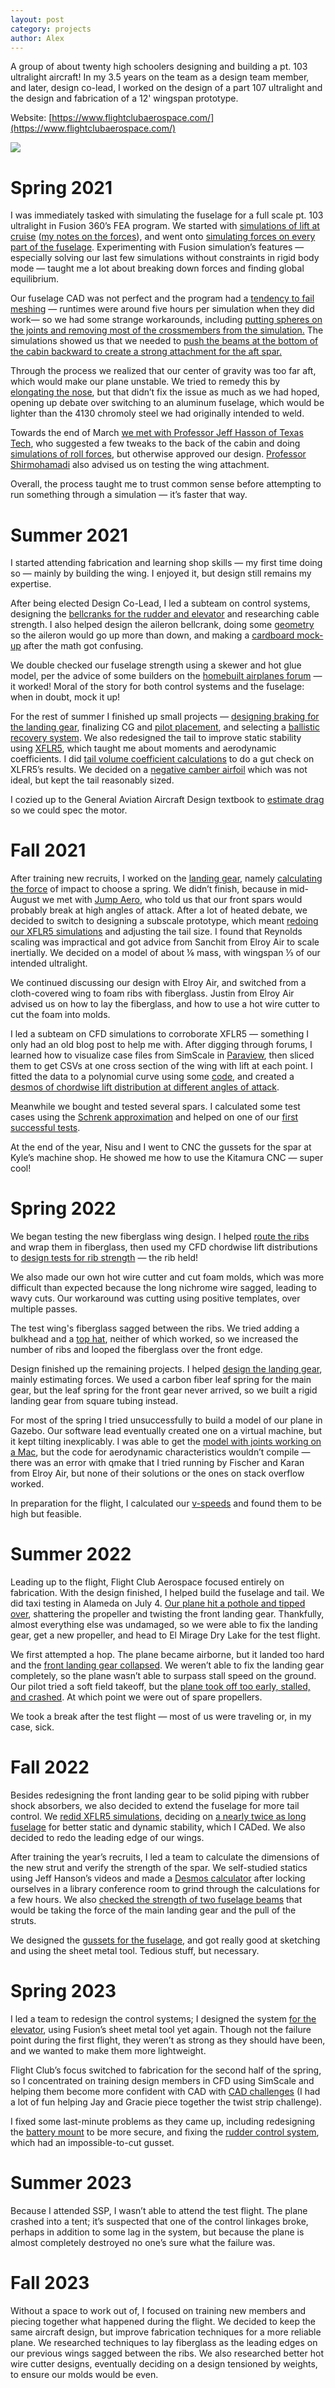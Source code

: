 ```yaml
---
layout: post
category: projects
author: Alex
---
```

A group of about twenty high schoolers designing and building a pt. 103 ultralight aircraft! In my 3.5 years on the team as a design team member, and later, design co-lead, I worked on the design of a part 107 ultralight and the design and fabrication of a 12' wingspan prototype. 

Website: [https://www.flightclubaerospace.com/](https://www.flightclubaerospace.com/)

![](/assets/images/FCA.jpg)

# Spring 2021
I was immediately tasked with simulating the fuselage for a full scale pt. 103 ultralight in Fusion 360’s FEA program. We started with [simulations of lift at cruise](https://drive.google.com/file/d/1k0rWzqBlvB0en9RMMx1ror6Hot8tMt_H/view?usp=share_link) ([my notes on the forces](https://drive.google.com/file/d/1qsv9YXSSb_nSMR01X08U0L0KXhxgQyJP/view?usp=share_link)), and went onto [simulating forces on every part of the fuselage](https://drive.google.com/file/d/1uEwXPGS9KGzTQHTEiIAydxL6bMCErehA/view?usp=share_link). Experimenting with Fusion simulation’s features — especially solving our last few simulations without constraints in rigid body mode — taught me a lot about breaking down forces and finding global equilibrium. 

Our fuselage CAD was not perfect and the program had a [tendency to fail meshing](https://drive.google.com/file/d/1TY1M8KLiKCm1M5PjhF8883r4ya-95Ts4/view?usp=share_link) — runtimes were around five hours per simulation when they did work— so we had some strange workarounds, including [putting spheres on the joints and removing most of the crossmembers from the simulation.](https://drive.google.com/file/d/1bd6iKu--12LBbtvCeZaRM2LhJnh0mSJO/view?usp=share_link) The simulations showed us that we needed to [push the beams at the bottom of the cabin backward to create a strong attachment for the aft spar.](https://drive.google.com/file/d/1mOsr1ZKgdjm1taH2qV3EwFrGq5aHE6Ex/view?usp=share_link) 

Through the process we realized that our center of gravity was too far aft, which would make our plane unstable. We tried to remedy this by [elongating the nose](https://drive.google.com/file/d/1X4fQjOhGSo8m83_z-xHKa2cTDv7hJH2b/view?usp=share_link), but that didn’t fix the issue as much as we had hoped, opening up debate over switching to an aluminum fuselage, which would be lighter than the 4130 chromoly steel we had originally intended to weld. 

Towards the end of March [we met with Professor Jeff Hasson of Texas Tech](https://drive.google.com/file/d/1jjBfu6P_dPw3F66B8qKn7Eda84jepu1o/view?usp=share_link), who suggested a few tweaks to the back of the cabin and doing [simulations of roll forces](https://drive.google.com/file/d/11M42z2eSSlgGWQFRIW1znkF494dtIfBQ/view?usp=share_link), but otherwise approved our design. [Professor Shirmohamadi](https://drive.google.com/file/d/1TtZHC1mxq7TDbfGJTwEXb7NxD9PBvhxz/view?usp=share_link) also advised us on testing the wing attachment.

Overall, the process taught me to trust common sense before attempting to run something through a simulation — it’s faster that way. 
# Summer 2021
I started attending fabrication and learning shop skills — my first time doing so — mainly by building the wing. I enjoyed it, but design still remains my expertise.

After being elected Design Co-Lead, I led a subteam on control systems, designing the [bellcranks for the rudder and elevator](https://drive.google.com/file/d/10p7qs_jh0W-jvbTVHSxO18crMgM2ftvq/view?usp=share_link) and researching cable strength. I also helped design the aileron bellcrank, doing some [geometry](https://drive.google.com/file/d/1MObcpxydFfJ0BQ5DmIJhZE_M3DMSC1jL/view?usp=share_link) so the aileron would go up more than down, and making a [cardboard mock-up](https://drive.google.com/file/d/1l16oA8c9N3tUvshI9mKNSY7IjgRNUdCi/view?usp=share_link) after the math got confusing. 

We double checked our fuselage strength using a skewer and hot glue model, per the advice of some builders on the [homebuilt airplanes forum](https://www.homebuiltairplanes.com/forums/threads/flight-club-ultralight-build-log.33380/page-20) — it worked! Moral of the story for both control systems and the fuselage: when in doubt, mock it up!

For the rest of summer I finished up small projects — [designing braking for the landing gear](https://docs.google.com/document/d/1Fne0iBvNF2WVOR-ujqOo3ZznYbZuPgm8ICLjXconpr0/edit?usp=sharing), finalizing CG and [pilot placement](https://docs.google.com/document/d/1s3sfMhY70B3MJSwBjdkXZkfxQKeFSEF9Mgk_KZULIpY/edit?usp=sharing), and selecting a [ballistic recovery system](https://docs.google.com/document/d/1oM-beLKeIKhmvq1ipgnmTRviSsy-p1_LyFe6L3Lc0pA/edit?usp=sharing). We also redesigned the tail to improve static stability using [XFLR5](https://drive.google.com/file/d/19vsuw1uuMe4-ZZdsfOZ7lyZmJK8PXfWN/view?usp=share_link), which taught me about moments and aerodynamic coefficients. I did [tail volume coefficient calculations](https://drive.google.com/file/d/1anAE_FA3T9vnDHxwPx5h4gLBXnBe90Fs/view?usp=drive_link) to do a gut check on XLFR5’s results. We decided on a [negative camber airfoil](https://drive.google.com/file/d/1vetR-qQk6DkLflWMzbFb6F81leMi01bE/view?usp=share_link) which was not ideal, but kept the tail reasonably sized. 

I cozied up to the General Aviation Aircraft Design textbook to [estimate drag](https://drive.google.com/file/d/1etQG8XGHQhJRyE-SbHnvKk2ZH1Ae67NO/view?usp=drive_link) so we could spec the motor. 
# Fall 2021
After training new recruits, I worked on the [landing gear](https://docs.google.com/document/d/1e69rXSm8YgRfyvE0DwACHyiFgTpYllw88y9ySdEOSn8/edit?usp=sharing), namely [calculating the force](https://drive.google.com/file/d/17zRWfjwMxuUxp3KH_CShl_rH_rv9oKZx/view?usp=drive_link) of impact to choose a spring. We didn’t finish, because in mid-August we met with [Jump Aero](https://drive.google.com/file/d/1xO9mrkBiQLQ3inlu-WrgGVDLaQozfV95/view?usp=share_link), who told us that our front spars would probably break at high angles of attack. After a lot of heated debate, we decided to switch to designing a subscale prototype, which meant [redoing our XFLR5 simulations](https://drive.google.com/file/d/11puioe7DWuckUhhTbx2mJC93jeA8_3dM/view?usp=share_link) and adjusting the tail size. I found that Reynolds scaling was impractical and got advice from Sanchit from Elroy Air to scale inertially. We decided on a model of about ⅙ mass, with wingspan ⅓ of our intended ultralight. 

We continued discussing our design with Elroy Air, and switched from a cloth-covered wing to foam ribs with fiberglass. Justin from Elroy Air advised us on how to lay the fiberglass, and how to use a hot wire cutter to cut the foam into molds. 

I led a subteam on CFD simulations to corroborate XFLR5 — something I only had an old blog post to help me with. After digging through forums, I learned how to visualize case files from SimScale in [Paraview](https://drive.google.com/file/d/1m5QY9SMIaBCrfED60BS67JYj6k1tAoZP/view?usp=share_link), then sliced them to get CSVs at one cross section of the wing with lift at each point. I fitted the data to a polynomial curve using some [code](https://drive.google.com/file/d/1LcVBqNtoHEwYyXmFJ5tVngB7KDWYKcDP/view?usp=drive_link), and created a [desmos of chordwise lift distribution at different angles of attack](https://www.desmos.com/calculator/8vgsnm9b5t).

Meanwhile we bought and tested several spars. I calculated some test cases using the [Schrenk approximation](https://www.desmos.com/calculator/h9vwa9s367) and helped on one of our [first successful tests](https://drive.google.com/file/d/1lkHDjt0ariZeudr8uS1dc4pxs2d3gdmq/view?usp=share_link). 

At the end of the year, Nisu and I went to CNC the gussets for the spar at Kyle’s machine shop. He showed me how to use the Kitamura CNC — super cool!
# Spring 2022
We began testing the new fiberglass wing design. I helped [route the ribs](https://drive.google.com/file/d/1C97Wupr-saVal8OITtzaR1Z7-2wk9meD/view?usp=share_link) and wrap them in fiberglass, then used my CFD chordwise lift distributions to [design tests for rib strength](https://drive.google.com/file/d/1FfdAyQoDOGEZk3GSFvCiSsspllb_h6eK/view?usp=share_link) — the rib held! 

We also made our own hot wire cutter and cut foam molds, which was more difficult than expected because the long nichrome wire sagged, leading to wavy cuts. Our workaround was cutting using positive templates, over multiple passes.

The test wing's fiberglass sagged between the ribs. We tried adding a bulkhead and a [top hat](https://drive.google.com/file/d/14GhgY612uDqwMF0nZ5b20CccqQQ3axvQ/view?usp=sharing), neither of which worked, so we increased the number of ribs and looped the fiberglass over the front edge. 

Design finished up the remaining projects. I helped [design the landing gear](https://docs.google.com/document/d/1HEOBxepSLIzUaLjJYJ_-2s8HlEh-IQFoDz31NwB8JhY/edit#heading=h.m8878qhczrc7), mainly estimating forces. We used a carbon fiber leaf spring for the main gear, but the leaf spring for the front gear never arrived, so we built a rigid landing gear from square tubing instead.

For most of the spring I tried unsuccessfully to build a model of our plane in Gazebo. Our software lead eventually created one on a virtual machine, but it kept tilting inexplicably. I was able to get the [model with joints working on a Mac](https://drive.google.com/file/d/1LhrLawlncV8quy4YDdHcMKNMgVghcvwW/view?usp=share_link), but the code for aerodynamic characteristics wouldn’t compile — there was an error with qmake that I tried running by Fischer and Karan from Elroy Air, but none of their solutions or the ones on stack overflow worked. 

In preparation for the flight, I calculated our [v-speeds](https://drive.google.com/file/d/1Ff6tJTnoA4XfaLvQtB4KTSV4XUzSOuPg/view?usp=drive_link) and found them to be high but feasible. 
# Summer 2022
Leading up to the flight, Flight Club Aerospace focused entirely on fabrication. With the design finished, I helped build the fuselage and tail. We did taxi testing in Alameda on July 4. [Our plane hit a pothole and tipped over](https://drive.google.com/file/d/1Pge2MZE2usN_OzzYYbFCvRLPBqXwhFs5/view?usp=sharing), shattering the propeller and twisting the front landing gear. Thankfully, almost everything else was undamaged, so we were able to fix the landing gear, get a new propeller, and head to El Mirage Dry Lake for the test flight.

We first attempted a hop. The plane became airborne, but it landed too hard and the [front landing gear collapsed](https://drive.google.com/file/d/1TGSrPd0Vl9qE9h4EzJe7_AaG3DdautYf/view?usp=share_link). We weren’t able to fix the landing gear completely, so the plane wasn’t able to surpass stall speed on the ground. Our pilot tried a soft field takeoff, but the [plane took off too early, stalled, and crashed](https://drive.google.com/file/d/1NpPMVe0HaN9Q0j8E1QdxkS8Wy9L6yCYc/view?usp=sharing). At which point we were out of spare propellers. 

We took a break after the test flight — most of us were traveling or, in my case, sick. 
# Fall 2022
Besides redesigning the front landing gear to be solid piping with rubber shock absorbers, we also decided to extend the fuselage for more tail control. We [redid XFLR5 simulations](https://drive.google.com/file/d/1Ka3L2h7aMEeVTjnsNRjRaMG4rEq7EfiX/view?usp=share_link), deciding on [a nearly twice as long fuselage](https://drive.google.com/file/d/1sVgVhuFCL88A0_cAa7v3d7OvkLt49oJJ/view?usp=share_link) for better static and dynamic stability, which I CADed. We also decided to redo the leading edge of our wings. 

After training the year’s recruits, I led a team to calculate the dimensions of the new strut and verify the strength of the spar. We self-studied statics using Jeff Hanson’s videos and made a [Desmos calculator](https://www.desmos.com/calculator/qjtjnt1z3y) after locking ourselves in a library conference room to grind through the calculations for a few hours. We also [checked the strength of two fuselage beams](https://www.desmos.com/calculator/8vrh70lfnl) that would be taking the force of the main landing gear and the pull of the struts. 

We designed the [gussets for the fuselage](https://drive.google.com/file/d/1JS_g7l_asH7uDBU_h3vAfgcKKCYD96_N/view?usp=share_link), and got really good at sketching and using the sheet metal tool. Tedious stuff, but necessary. 
# Spring 2023
I led a team to redesign the control systems; I designed the system [for the elevator](https://drive.google.com/file/d/1rYBxednVsJy2g39PkMllIySqLOKjy0q6/view?usp=share_link), using Fusion’s sheet metal tool yet again. Though not the failure point during the first flight, they weren’t as strong as they should have been, and we wanted to make them more lightweight. 

Flight Club’s focus switched to fabrication for the second half of the spring, so I concentrated on training design members in CFD using SimScale and helping them become more confident with CAD with [CAD challenges](https://docs.google.com/document/d/14V_MW4PRkgopTuY9Zf6HOuaY7tkp3JD6rGXswmN5gKQ/edit#heading=h.xzwts8l6g445) (I had a lot of fun helping Jay and Gracie piece together the twist strip challenge). 

I fixed some last-minute problems as they came up, including redesigning the [battery mount](https://drive.google.com/file/d/1FBLNZKUsOm3zWBk2qBn5zCnZGZ6GitxE/view?usp=drive_link) to be more secure, and fixing the [rudder control system](https://drive.google.com/file/d/1Vao852FrgrxxZiV1AtHGv5xNQoAGrIui/view?usp=drive_link), which had an impossible-to-cut gusset. 
# Summer 2023
Because I attended SSP, I wasn’t able to attend the test flight. The plane crashed into a tent; it’s suspected that one of the control linkages broke, perhaps in addition to some lag in the system, but because the plane is almost completely destroyed no one’s sure what the failure was.
# Fall 2023
Without a space to work out of, I focused on training new members and piecing together what happened during the flight. We decided to keep the same aircraft design, but improve fabrication techniques for a more reliable plane. We researched techniques to lay fiberglass as the leading edges on our previous wings sagged between the ribs. We also researched better hot wire cutter designs, eventually deciding on a design tensioned by weights, to ensure our molds would be even. 